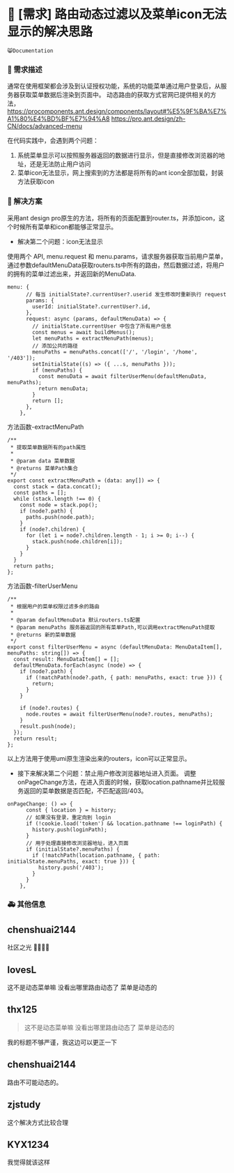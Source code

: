 # 👑 [需求] 路由动态过滤以及菜单icon无法显示的解决思路

`😸Documentation`

### 🥰 需求描述

通常在使用框架都会涉及到认证授权功能，系统的功能菜单通过用户登录后，从服务器获取菜单数据后渲染到页面中。
动态路由的获取方式官网已提供相关的方法，https://procomponents.ant.design/components/layout#%E5%9F%BA%E7%A1%80%E4%BD%BF%E7%94%A8
https://pro.ant.design/zh-CN/docs/advanced-menu

在代码实践中，会遇到两个问题：

1. 系统菜单显示可以按照服务器返回的数据进行显示，但是直接修改浏览器的地址，还是无法防止用户访问
2. 菜单icon无法显示，网上搜索到的方法都是将所有的ant icon全部加载，封装方法获取icon

### 🧐 解决方案

采用ant design pro原生的方法，将所有的页面配置到router.ts，并添加icon，这个时候所有菜单和icon都能够正常显示。

- 解决第二个问题：icon无法显示

使用两个 API, menu.request 和 menu.params，请求服务器获取当前用户菜单，通过参数defaultMenuData获取routers.ts中所有的路由，然后数据过滤，将用户的拥有的菜单过滤出来，并返回新的MenuData.

```
menu: {
      // 每当 initialState?.currentUser?.userid 发生修改时重新执行 request
      params: {
        userId: initialState?.currentUser?.id,
      },
      request: async (params, defaultMenuData) => {
        // initialState.currentUser 中包含了所有用户信息
        const menus = await buildMenus();
        let menuPaths = extractMenuPath(menus);
        // 添加公共的路径
        menuPaths = menuPaths.concat(['/', '/login', '/home', '/403']);
        setInitialState((s) => ({ ...s, menuPaths }));
        if (menuPaths) {
          const menuData = await filterUserMenu(defaultMenuData, menuPaths);
          return menuData;
        }
        return [];
      },
    },
```

方法函数-extractMenuPath

```
/**
 * 提取菜单数据所有的path属性
 *
 * @param data 菜单数据
 * @returns 菜单Path集合
 */
export const extractMenuPath = (data: any[]) => {
  const stack = data.concat();
  const paths = [];
  while (stack.length !== 0) {
    const node = stack.pop();
    if (node?.path) {
      paths.push(node.path);
    }
    if (node?.children) {
      for (let i = node?.children.length - 1; i >= 0; i--) {
        stack.push(node.children[i]);
      }
    }
  }
  return paths;
};
```

方法函数-filterUserMenu

```
/**
 * 根据用户的菜单权限过滤多余的路由
 *
 * @param defaultMenuData 默认routers.ts配置
 * @param menuPaths 服务器返回的所有菜单Path,可以调用extractMenuPath提取
 * @returns 新的菜单数据
 */
export const filterUserMenu = async (defaultMenuData: MenuDataItem[], menuPaths: string[]) => {
  const result: MenuDataItem[] = [];
  defaultMenuData.forEach(async (node) => {
    if (node?.path) {
      if (!matchPath(node?.path, { path: menuPaths, exact: true })) {
        return;
      }
    }

    if (node?.routes) {
      node.routes = await filterUserMenu(node?.routes, menuPaths);
    }
    result.push(node);
  });
  return result;
};
```

以上方法用于使用umi原生渲染出来的routers，icon可以正常显示。

- 接下来解决第二个问题：禁止用户修改浏览器地址进入页面。
  调整onPageChange方法，在进入页面的时候，获取location.pathname并比较服务返回的菜单数据是否匹配，不匹配返回/403。

```
onPageChange: () => {
      const { location } = history;
      // 如果没有登录，重定向到 login
      if (!cookie.load('token') && location.pathname !== loginPath) {
        history.push(loginPath);
      }
      // 用于处理直接修改浏览器地址，进入页面
      if (initialState?.menuPaths) {
        if (!matchPath(location.pathname, { path: initialState.menuPaths, exact: true })) {
          history.push('/403');
        }
      }
    },
```

### 🚑 其他信息

<!--
如截图等其他信息可以贴在这里
-->

## chenshuai2144

社区之光 🎇🎇🎇🎇

## lovesL

这不是动态菜单嘛 没看出哪里路由动态了 菜单是动态的

## thx125

> 这不是动态菜单嘛 没看出哪里路由动态了 菜单是动态的

我的标题不够严谨，我这边可以更正一下

## chenshuai2144

路由不可能动态的。

## zjstudy

这个解决方式比较合理

## KYX1234

我觉得就该这样

